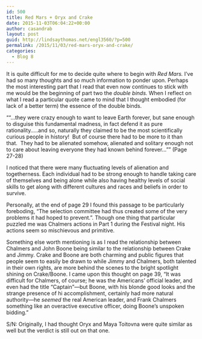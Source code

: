 ```yaml
---
id: 500
title: Red Mars + Oryx and Crake
date: 2015-11-03T06:04:22+00:00
author: casandrab
layout: post
guid: http://lindsaythomas.net/engl3560/?p=500
permalink: /2015/11/03/red-mars-oryx-and-crake/
categories:
  - Blog 8
---
```

It is quite difficult for me to decide quite where to begin with _Red Mars._ I’ve had so many thoughts and so much information to ponder upon. Perhaps the most interesting part that I read that even now continues to stick with me would be the beginning of part two the _double binds._ When I reflect on what I read a particular quote came to mind that I thought embodied (for lack of a better term) the essence of the double binds.

““…they were crazy enough to want to leave Earth forever, but sane enough to disguise this fundamental madness, in fact defend it as pure rationality…..and so, naturally they claimed to be the most scientifically curious people in history!  But of course there had to be more to it than that.  They had to be alienated somehow, alienated and solitary enough not to care about leaving everyone they had known behind forever…”” (Page 27-28)

I noticed that there were many fluctuating levels of alienation and togetherness. Each individual had to be strong enough to handle taking care of themselves and being alone while also having healthy levels of social skills to get along with different cultures and races and beliefs in order to survive.

Personally, at the end of page 29 I found this passage to be particularly foreboding, “The selection committee had thus created some of the very problems it had hoped to prevent.”. Though one thing that particular puzzled me was Chalmers actions in Part 1 during the Festival night. His actions seem so mischievous and primitive.

Something else worth mentioning is as I read the relationship between Chalmers and John Boone being similar to the relationship between Crake and Jimmy. Crake and Boone are both charming and public figures that people seem to easily be drawn to while Jimmy and Chalmers, both talented in their own rights, are more behind the scenes to the bright spotlight shining on Crake/Boone. I came upon this thought on page 39, “It was difficult for Chalmers, of course; he was the Americans’ official leader, and even had the title “Captain”—but Boone, with his blonde good looks and the strange presence of hi accomplishment, certainly had more natural authority—he _seemed_ the real American leader, and Frank Chalmers something like an overactive executive officer, doing Boone’s unspoken bidding.”

S/N: Originally, I had thought Oryx and Maya Toitovna were quite similar as well but the verdict is still out on that one.